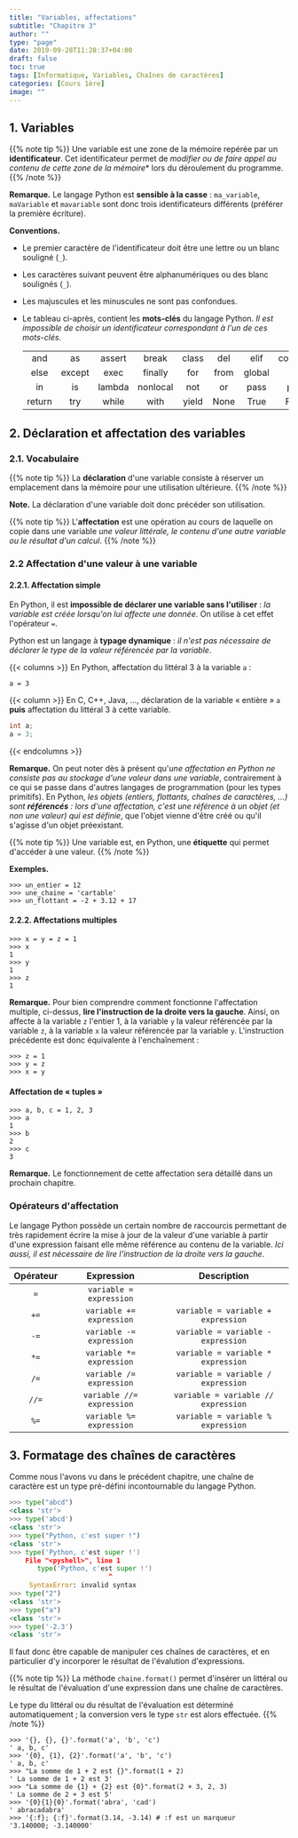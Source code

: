```yaml
---
title: "Variables, affectations"
subtitle: "Chapitre 3"
author: ""
type: "page"
date: 2019-09-28T11:28:37+04:00
draft: false
toc: true
tags: [Informatique, Variables, Chaînes de caractères]
categories: [Cours 1ère]
image: ""
---
```


## 1. Variables ##

{{% note tip %}}
Une variable est une zone de la mémoire repérée par un **identificateur**. Cet identificateur permet de *modifier ou de faire appel au contenu de cette zone de la mémoire** lors du déroulement du programme.
{{% /note %}}

**Remarque.**  Le langage Python est **sensible à la casse** : `ma_variable`, `maVariable` et `mavariable` sont donc trois identificateurs différents (préférer la première écriture).

**Conventions.** 

- Le premier caractère de l'identificateur doit être une lettre ou un blanc souligné (`_`).

- Les caractères suivant peuvent être alphanumériques ou des blanc soulignés (`_`).

- Les majuscules et les minuscules ne sont pas confondues.

- Le tableau ci-après, contient les **mots-clés** du langage Python. *Il est impossible de choisir un identificateur correspondant à l'un de ces mots-clés*.

    |        |        |        |          |       |      |        |          |        |
    |:------:|:------:|:------:|:--------:|:-----:|:----:|:------:|:--------:|:------:|
    |   and  |   as   | assert |   break  | class |  del |  elif  | continue |   def  |
    |  else  | except |  exec  |  finally |  for  | from | global |    if    | import |
    |   in   |   is   | lambda | nonlocal |  not  |  or  |  pass  |   print  |  raise |
    | return |   try  |  while |   with   | yield | None |  True  |   False  |        |

## 2. Déclaration et affectation des variables ##

### 2.1. Vocabulaire ###

{{% note tip %}}
La **déclaration** d'une variable consiste à réserver un emplacement dans la mémoire pour une utilisation ultérieure.
{{% /note %}}

**Note.**  La déclaration d'une variable doit donc précéder son utilisation.

{{% note tip %}}
L'**affectation** est une opération au cours de laquelle on copie dans une variable *une valeur littérale, le contenu d'une autre variable ou le résultat d'un calcul*.
{{% /note %}}

### 2.2 Affectation d'une valeur à une variable ###

#### 2.2.1. Affectation simple ####

En Python, il est **impossible de déclarer une variable sans l'utiliser** : *la variable est créée lorsqu'on lui affecte une donnée*. On utilise à cet effet l'opérateur `=`.

Python est un langage à **typage dynamique** : *il n'est pas nécessaire de déclarer le type de la valeur référencée par la variable*.

{{< columns >}}
En Python, affectation du littéral 3 à la variable `a` :
```python3
a = 3
```
{{< column >}}
En C, C++, Java, ..., déclaration de la variable « entière » `a` **puis** affectation du littéral 3 à cette variable.
```java
int a;
a = 3;
```
{{< endcolumns >}}

**Remarque.** On peut noter dès à présent qu'*une affectation en Python ne consiste pas au stockage d'une valeur dans une variable*, contrairement à ce qui se passe dans d'autres langages de programmation (pour les types primitifs). En Python, *les objets (entiers, flottants, chaînes de caractères, …) sont **référencés** : lors d'une affectation, c'est une référence à un objet (et non une valeur) qui est définie*, que l'objet vienne d'être créé ou qu'il s'agisse d'un objet préexistant.

{{% note tip %}}
Une variable est, en Python, une **étiquette** qui permet d'accéder à une valeur.
{{% /note %}}

**Exemples.**
```python3
>>> un_entier = 12
>>> une_chaine = 'cartable' 
>>> un_flottant = -2 + 3.12 + 17
```

#### 2.2.2. Affectations multiples

```
>>> x = y = z = 1
>>> x 
1 
>>> y 
1 
>>> z 
1
```

**Remarque.** Pour bien comprendre comment fonctionne l'affectation multiple, ci-dessus, **lire l'instruction de la droite vers la gauche**. Ainsi, on affecte à la variable `z` l'entier 1, à la variable `y` la valeur référencée par la variable `z`, à la variable `x` la valeur référencée par la variable `y`. L'instruction précédente est donc équivalente à l'enchaînement :
```
>>> z = 1
>>> y = z 
>>> x = y
```

#### Affectation de « tuples »

```
>>> a, b, c = 1, 2, 3
>>> a 
1 
>>> b 
2 
>>> c 
3
```

**Remarque.** Le fonctionnement de cette affectation sera détaillé dans un prochain chapitre.

### Opérateurs d'affectation 

Le langage Python possède un certain nombre de raccourcis permettant de très rapidement écrire la mise à jour de la valeur d'une variable à partir d'une expression faisant elle même référence au contenu de la variable. *Ici aussi, il est nécessaire de lire l'instruction de la droite vers la gauche*.

| Opérateur |        Expression       |            Description            |
|:---------:|:-----------------------:|:---------------------------------:|
|     `=`     |  `variable = expression`  |                                   |
|     `+=`    |  `variable += expression` |  `variable = variable + expression` |
|     `-=`    |  `variable -= expression` |  `variable = variable - expression` |
|     `*=`    |  `variable *= expression` |  `variable = variable * expression` |
|     `/=`    |  `variable /= expression` |  `variable = variable / expression` |
|    `//=`    | `variable //= expression` | `variable = variable // expression` |
|     `%=`    |  `variable %= expression` |  `variable = variable % expression` |


## 3. Formatage des chaînes de caractères ##

Comme nous l'avons vu dans le précédent chapitre, une chaîne de caractère est un type pré-défini incontournable du langage Python.

```python
>>> type("abcd")
<class 'str'>
>>> type('abcd')
<class 'str'>
>>> type("Python, c'est super !")
<class 'str'>
>>> type('Python, c'est super !')
    File "<pyshell>", line 1 
       type('Python, c'est super !') 
                         ^
     SyntaxError: invalid syntax
>>> type("2")
<class 'str'>
>>> type("a")
<class 'str'>
>>> type('-2.3')
<class 'str'>
``` 

Il faut donc être capable de manipuler ces chaînes de caractères, et en particulier d'y incorporer le résultat de l'évalution d'expressions.

{{% note tip %}}
La méthode `chaine.format()` permet d'insérer un littéral ou le résultat de l'évaluation d'une expression dans une chaîne de caractères.

Le type du littéral ou du résultat de l'évaluation est déterminé automatiquement ; la conversion vers le type `str` est alors effectuée.
{{% /note %}}

```python3
>>> '{}, {}, {}'.format('a', 'b', 'c')
' a, b, c' 
>>> '{0}, {1}, {2}'.format('a', 'b', 'c') 
' a, b, c' 
>>> "La somme de 1 + 2 est {}".format(1 + 2) 
' La somme de 1 + 2 est 3' 
>>> "La somme de {1} + {2} est {0}".format(2 + 3, 2, 3) 
' La somme de 2 + 3 est 5' 
>>> '{0}{1}{0}'.format('abra', 'cad') 
' abracadabra' 
>>> '{:f}; {:f}'.format(3.14, -3.14) # :f est un marqueur 
'3.140000; -3.140000'
```
